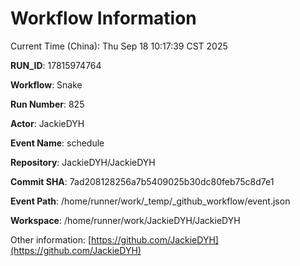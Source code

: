 # Workflow Information

Current Time (China): Thu Sep 18 10:17:39 CST 2025  

**RUN_ID**: 17815974764  

**Workflow**: Snake  

**Run Number**: 825  

**Actor**: JackieDYH  

**Event Name**: schedule  

**Repository**: JackieDYH/JackieDYH  

**Commit SHA**: 7ad208128256a7b5409025b30dc80feb75c8d7e1  

**Event Path**: /home/runner/work/_temp/_github_workflow/event.json  

**Workspace**: /home/runner/work/JackieDYH/JackieDYH  

Other information: [https://github.com/JackieDYH](https://github.com/JackieDYH)
